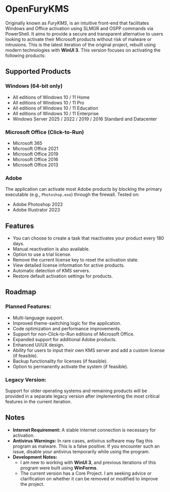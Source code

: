 # OpenFuryKMS
Originally known as *FuryKMS*, is an intuitive front-end that facilitates Windows and Office activation using SLMGR and OSPP commands via PowerShell. It aims to provide a secure and transparent alternative to users looking to activate their Microsoft products without risk of malware or intrusions.
This is the latest iteration of the original project, rebuilt using modern technologies with **WinUI 3**. This version focuses on activating the following products:

## Supported Products
### Windows (64-bit only)
- All editions of Windows 10 / 11 Home
- All editions of Windows 10 / 11 Pro
- All editions of Windows 10 / 11 Education
- All editions of Windows 10 / 11 Enterprise
- Windows Server 2025 / 2022 / 2019 / 2016 Standard and Datacenter

### Microsoft Office (Click-to-Run)
- Microsoft 365
- Microsoft Office 2021
- Microsoft Office 2019
- Microsoft Office 2016
- Microsoft Office 2013

### Adobe
The application can activate most Adobe products by blocking the primary executable (e.g., `Photoshop.exe`) through the firewall. Tested on:

- Adobe Photoshop 2022
- Adobe Illustrator 2023

## Features
  - You can choose to create a task that reactivates your product every 180 days.
  - Manual reactivation is also available.
  - Option to use a trial license.
  - Remove the current license key to reset the activation state.
  - View detailed license information for active products.
  - Automatic detection of KMS servers.
  - Restore default activation settings for products.

## Roadmap
### Planned Features:
- Multi-language support.
- Improved theme-switching logic for the application.
- Code optimization and performance improvements.
- Support for non-Click-to-Run editions of Microsoft Office.
- Expanded support for additional Adobe products.
- Enhanced UI/UX design.
- Ability for users to input their own KMS server and add a custom license (if feasible).
- Backup functionality for licenses (if feasible).
- Option to permanently activate the system (if feasible).

### Legacy Version:
Support for older operating systems and remaining products will be provided in a separate legacy version after implementing the most critical features in the current iteration.

## Notes
- **Internet Requirement:** A stable internet connection is necessary for activation.
- **Antivirus Warnings:** In rare cases, antivirus software may flag this program as malware. This is a false positive. If you encounter such an issue, disable your antivirus temporarily while using the program.
- **Development Notes:**
  - I am new to working with **WinUI 3**, and previous iterations of this program were built using **WinForms**.
  - The current version has a Core Project. I am seeking advice or clarification on whether it can be removed or modified to improve the project.